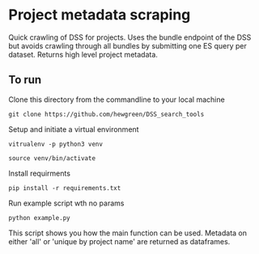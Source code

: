 # Project metadata scraping

Quick crawling of DSS for projects. Uses the bundle endpoint of the DSS but avoids crawling through all bundles by submitting one ES query per dataset. Returns high level project metadata.

## To run

Clone this directory from the commandline to your local machine

`git clone https://github.com/hewgreen/DSS_search_tools`

Setup and initiate a virtual environment

`vitrualenv -p python3 venv`

`source venv/bin/activate`

Install requirments

`pip install -r requirements.txt`

Run example script wth no params

`python example.py`

This script shows you how the main function can be used. Metadata on either 'all' or 'unique by project name' are returned as dataframes.
